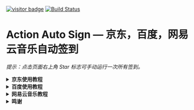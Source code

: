 [![visitor badge](https://visitor-badge.glitch.me/badge?page_id=Action-Auto-Sign-visitor-badge)](#readme) [![Build Status](https://img.shields.io/endpoint.svg?url=https%3A%2F%2Factions-badge.atrox.dev%2FIvanSolis1989%2FAction-Auto-Sign%2Fbadge%3Fref%3Dmaster&style=flat)](https://actions-badge.atrox.dev/IvanSolis1989/Action-Auto-Sign/goto?ref=master)

# Action Auto Sign — 京东，百度，网易云音乐自动签到


*提示：点击页面右上角 Star 标志可手动运行一次所有签到。*

<details>
  <summary><b>京东使用教程</b></summary>
1. 直接fork走
2. 再在`Settings`-`Secrets`里面添加`JD_COOKIE`
3. 多条cookie用`&`隔开，支持无数条cookie

上面三步搞定后就不用管了

刚fork完可能在Actions中看不到对应的workflow

目前已配置好自动执行时间，到了指定时间会执行，并且看到workflow

### Secrets全集合

#### `JD_COOKIE`

> 【必须】京东Cookie，必须有这个，否则全部不执行

多个账号间用&隔开，支持无数个账号签到

#### `PUSH_KEY` 

> 【可选】[server酱的微信通知](http://sc.ftqq.com/3.version)服务

用于推送Cookie失效通知，同时用于推送京东农场兑换礼物通知等

#### `BARK_PUSH`

> 【可选】BARK这个手机APP的推送 https://t.me/jdfruit/80

在settings->secrets->new secret里面Name填写BARK_PUSH，Value填写app提供的token

(注：此token是https://api.day.app/后面的内容)

#### `FruitShareCodes` 

> 【可选】京东农场分享码

```javascript
// 同一个京东账号的好友互助码用@符号隔开,不同京东账号之间按Cookie隔开方法,即用&符号隔开,下面给一个示例
// 如: 京东账号1的shareCode1@京东账号1的shareCode2&京东账号2的shareCode1@京东账号2的shareCode2
0a74407df5df4fa99672a037eec61f7e@dbb21614667246fabcfd9685b6f448f3@6fbd26cc27ac44d6a7fed34092453f77@61ff5c624949454aa88561f2cd721bf6&6fbd26cc27ac44d6a7fed34092453f77@61ff5c624949454aa88561f2cd721bf6
```

#### `JDMarketCoinToBeans`

> 【可选】京小超蓝币换京东个数,请填入纯数字,并且在0~20之间

如果值超出范围会直接使用0,不用担心脚本无法正常执行

#### `JDJoyFeedCount`

> 【可选】宠汪汪喂食数量，请填写[10,20,40,80]其中任意一个

如果值超出范围会直接使用10,不用担心脚本无法正常执行

### Cookie获取和配置

> 具体如何取cookie如何配置,可参考 https://github.com/lxk0301/scripts/issues/8#issuecomment-675837338

```

针对京东cookie我们只需要
pt_key=****;
和
pt_pin=***;
的部分

我有两个京东账号,则我JD_COOKIE里面要填写的内容为
pt_key=****;pt_pin=***;&pt_key=****;pt_pin=***;
```
### fork后如何同步代码 

http://www.ibloger.net/article/3361.html

</details>

<details>
  <summary><b>百度使用教程</b></summary>

1. Fork 本仓库，然后点击你的仓库右上角的 Settings，找到 Secrets 这一项，添加一个秘密环境变量。其中 `BDUSS` 存放你的 BDUSS。支持同时添加多个帐户，BDUSS 之间用 `#` 隔开即可。

![](https://i.loli.net/2020/06/25/yxcj6rBtufhPS78.png)

2. 设置好环境变量后点击你的仓库上方的 `Actions` 选项，第一次打开需要点击 `I understand...` 按钮，确认在 Fork 的仓库上启用 GitHub Actions 。

3. 任意发起一次commit，可以参考下图流程修改readme文件。

- 打开`README.md`，点击修改按钮

![](assets/edit.png)

- 修改任意内容，这里在末尾插入了空格。移动到最下面，点击提交。

![](assets/update.png)

4. 至此自动签到就搭建完毕了，可以再次点击`Actions`查看工作记录，如果有`Baidu Tieba Auto Sign`则说明workflow创建成功了。点击右侧记录可以查看详细签到情况。

![修改workflow](assets/check.png)
</details>

<details>
  <summary><b>网易云音乐教程</b></summary>

### 一、Fork 此仓库
![image-20200727142541791](https://i.loli.net/2020/07/27/jK5H8FLvt7aBeYX.png)



### 二、设置账号密码
添加名为 **USER**、**PWD** 的变量，值分别为 **账号（仅支持手机号）**、**密码 **

> Settings-->Secrets-->New secret

支持多账号，账号之间与密码之间用 ***#*** 分隔，账号与密码的个数要对应

示例：**USER:13800000000#13800000001**，**PWD:cxkjntm#jntmcxk**
![image-20200727142753175](https://i.loli.net/2020/07/27/xjri3p4qdchaf2G.png)

### 三、启用 Action
1. 点击 ***Actions***，再点击 **I understand my workflows, go ahead and enable them**

   ![](https://i.loli.net/2020/07/27/pyQmdMHrOIz4x2f.png)

2. 点击左侧的 ***Star***

   ![image-20200727142617807](https://i.loli.net/2020/07/27/3cXnHYIbOxfQDZh.png)

### 四、查看运行结果
> Actions --> 签到 --> build
>
> 能看到如下图所示，表示成功

![image-20200727143009081](https://i.loli.net/2020/07/27/kvV31BJKYDp9MRm.png)

## 注意事项

1. 每天运行两次，在上午 6 点和晚上 22 点。

2. 可以通过 ***Star*** 手动启动一次。

   ![image-20200727142617807](https://i.loli.net/2020/07/27/87oQeLJOlZvU3Ep.png)
</details>

<details>
  <summary><b>鸣谢</b></summary>

[网易云源码](https://github.com/t00t00-crypto/wyy-action)

[京东源码](https://github.com/sazs34/MyActions)

[百度源码](https://github.com/ghosx/tieba)
</details>
